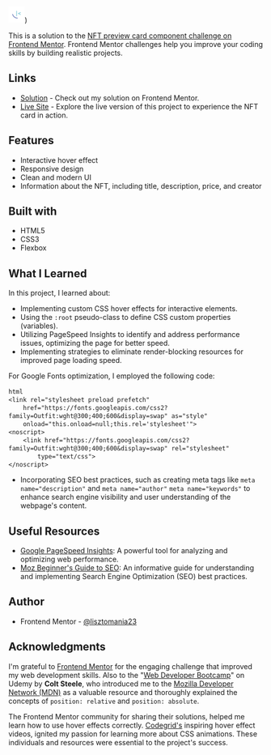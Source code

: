 ![NFT Preview Card alt="background image by Freepik"](../../profile-card-component/images/favicon-32x32.png))

This is a solution to the [NFT preview card component challenge on Frontend Mentor](https://www.frontendmentor.io/challenges/nft-preview-card-component-SbdUL_w0U). Frontend Mentor challenges help you improve your coding skills by building realistic projects.

## Links

- [Solution](https://www.frontendmentor.io/solutions/-nft-preview-card-component-flexbox-css-transitions-HgZFs7FGH0) - Check out my solution on Frontend Mentor.
- [Live Site](https://lisztomania23.github.io/NFT-preview-card-component-Frontend-Mentor/) - Explore the live version of this project to experience the NFT card in action.

## Features

- Interactive hover effect
- Responsive design
- Clean and modern UI
- Information about the NFT, including title, description, price, and creator

## Built with

- HTML5
- CSS3
- Flexbox

## What I Learned

In this project, I learned about:

- Implementing custom CSS hover effects for interactive elements.
- Using the `:root` pseudo-class to define CSS custom properties (variables).
- Utilizing PageSpeed Insights to identify and address performance issues, optimizing the page for better speed.
- Implementing strategies to eliminate render-blocking resources for improved page loading speed. 

For Google Fonts optimization, I employed the following code:

```
html
<link rel="stylesheet preload prefetch"
    href="https://fonts.googleapis.com/css2?family=Outfit:wght@300;400;600&display=swap" as="style"
    onload="this.onload=null;this.rel='stylesheet'">
<noscript>
    <link href="https://fonts.googleapis.com/css2?family=Outfit:wght@300;400;600&display=swap" rel="stylesheet"
        type="text/css">
</noscript>

```
- Incorporating SEO best practices, such as creating meta tags like `meta name="description"` and `meta name="author"` `meta name="keywords"` to enhance search engine visibility and user understanding of the webpage's content.

## Useful Resources
- [Google PageSpeed Insights](https://developers.google.com/speed/pagespeed/insights/): A powerful tool for analyzing and optimizing web performance.
- [Moz Beginner's Guide to SEO](https://moz.com/beginners-guide-to-seo): An informative guide for understanding and implementing Search Engine Optimization (SEO) best practices.

## Author

- Frontend Mentor - [@lisztomania23](https://www.frontendmentor.io/profile/lisztomania23)

## Acknowledgments

I'm grateful to [Frontend Mentor](https://www.frontendmentor.io/) for the engaging challenge that improved my web development skills. Also to the "[Web Developer Bootcamp](https://www.udemy.com/course/the-web-developer-bootcamp/)" on Udemy by **Colt Steele**, who introduced me to the [Mozilla Developer Network (MDN)](https://developer.mozilla.org/en-US/) as a valuable resource and thoroughly explained the concepts of `position: relative` and `position: absolute`. 

The Frontend Mentor community for sharing their solutions, helped me learn how to use hover effects correctly. [Codegrid's](https://www.youtube.com/@codegrid) inspiring hover effect videos, ignited my passion for learning more about CSS animations. These individuals and resources were essential to the project's success.
